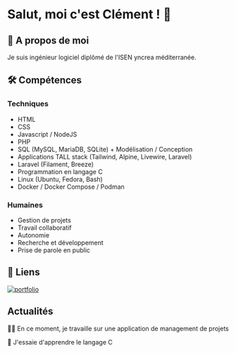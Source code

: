 # Salut, moi c'est Clément ! 👋

## 🚀 A propos de moi

Je suis ingénieur logiciel diplômé de l'ISEN yncrea méditerranée.


## 🛠 Compétences

### Techniques

- HTML
- CSS
- Javascript / NodeJS
- PHP
- SQL (MySQL, MariaDB, SQLite) + Modélisation / Conception
- Applications TALL stack (Tailwind, Alpine, Livewire, Laravel)
- Laravel (Filament, Breeze)
- Programmation en langage C
- Linux (Ubuntu, Fedora, Bash)
- Docker / Docker Compose / Podman

### Humaines

- Gestion de projets
- Travail collaboratif
- Autonomie
- Recherche et développement
- Prise de parole en public

## 🔗 Liens

[![portfolio](https://img.shields.io/badge/my_portfolio-000?style=for-the-badge&logo=ko-fi&logoColor=white)](https://portfolio-clementfavarel.vercel.app/)

## Actualités

👩‍💻 En ce moment, je travaille sur une application de management de projets 

🧠 J'essaie d'apprendre le langage C
